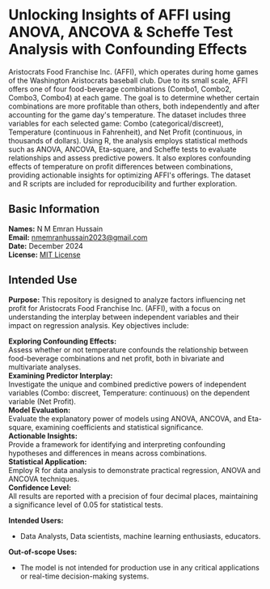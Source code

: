 # Unlocking Insights of AFFI using ANOVA, ANCOVA & Scheffe Test Analysis with Confounding Effects
Aristocrats Food Franchise Inc. (AFFI), which operates during home games of the Washington Aristocrats baseball club. Due to its small scale, AFFI offers one of four food-beverage combinations (Combo1, Combo2, Combo3, Combo4) at each game. The goal is to determine whether certain combinations are more profitable than others, both independently and after accounting for the game day's temperature. The dataset includes three variables for each selected game: Combo (categorical/discreet), Temperature (continuous in Fahrenheit), and Net Profit (continuous, in thousands of dollars). Using R, the analysis employs statistical methods such as ANOVA, ANCOVA, Eta-square, and Scheffe tests to evaluate relationships and assess predictive powers. It also explores confounding effects of temperature on profit differences between combinations, providing actionable insights for optimizing AFFI's offerings. The dataset and R scripts are included for reproducibility and further exploration.

## Basic Information
**Names:** N M Emran Hussain  
**Email:** nmemranhussain2023@gmail.com  
**Date:** December 2024  
**License:** [MIT License](LICENSE)

## Intended Use
**Purpose:**
This repository is designed to analyze factors influencing net profit for Aristocrats Food Franchise Inc. (AFFI), with a focus on understanding the interplay between independent variables and their impact on regression analysis. Key objectives include:

**Exploring Confounding Effects:**  
Assess whether or not temperature confounds the relationship between food-beverage combinations and net profit, both in bivariate and multivariate analyses.  
**Examining Predictor Interplay:**  
Investigate the unique and combined predictive powers of independent variables (Combo: discreet, Temperature: continuous) on the dependent variable (Net Profit).  
**Model Evaluation:**  
Evaluate the explanatory power of models using ANOVA, ANCOVA, and Eta-square, examining coefficients and statistical significance.  
**Actionable Insights:**  
Provide a framework for identifying and interpreting confounding hypotheses and differences in means across combinations.  
**Statistical Application:**  
Employ R for data analysis to demonstrate practical regression, ANOVA and ANCOVA techniques.  
**Confidence Level:**  
All results are reported with a precision of four decimal places, maintaining a significance level of 0.05 for statistical tests.  

**Intended Users:**
- Data Analysts, Data scientists, machine learning enthusiasts, educators.

**Out-of-scope Uses:**
- The model is not intended for production use in any critical applications or real-time decision-making systems.
